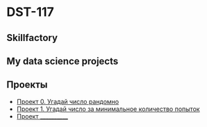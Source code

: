 # DST-117
## Skillfactory
## My data science projects

## Проекты

* [Проект 0. Угадай число рандомно](https://github.com/manyak76/IDE/tree/main/project_0)
* [Проект 1. Угадай число за минимальное количество попыток](https://github.com/manyak76/DST-117/tree/main/guess_number)
* [Проект __________]()
